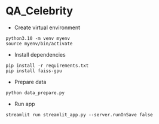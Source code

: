 # QA_Celebrity

- Create virtual environment
```
python3.10 -m venv myenv
source myenv/bin/activate
```

- Install dependencies
```
pip install -r requirements.txt
pip install faiss-gpu
```

- Prepare data
```
python data_prepare.py
```

- Run app
```
streamlit run streamlit_app.py --server.runOnSave false
```
